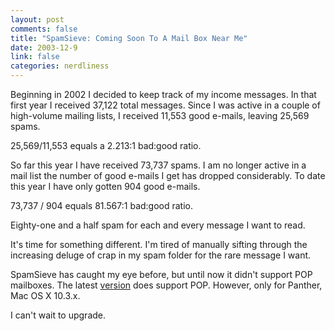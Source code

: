 ```yaml
--- 
layout: post
comments: false
title: "SpamSieve: Coming Soon To A Mail Box Near Me"
date: 2003-12-9
link: false
categories: nerdliness
---
```

Beginning in 2002 I decided to keep track of my income messages. In that first year I received 37,122 total messages. Since I was active in a couple of high-volume mailing lists, I received 11,553 good e-mails, leaving 25,569 spams.

25,569/11,553 equals a 2.213:1 bad:good ratio.

So far this year I have received 73,737 spams. I am no longer active in a mail list the number of good e-mails I get has dropped considerably. To date this year I have only gotten 904 good e-mails.

73,737 / 904 equals 81.567:1 bad:good ratio.

Eighty-one and a half spam for each and every message I want to read.

It's time for something different. I'm tired of manually sifting through the increasing deluge of crap in my spam folder for the rare message I want.

SpamSieve has caught my eye before, but until now it didn't support POP mailboxes. The latest <a href="http://www.c-command.com/spamsieve/index.shtml" title="SpamSieve">version</a> does support POP. However, only for Panther, Mac OS X 10.3.x.

I can't wait to upgrade.
